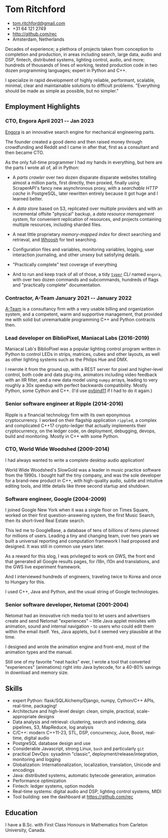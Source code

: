 # Tom Ritchford

- <tom.ritchford@gmail.com>
- +31 64 121 2749
- http://github.com/rec
- Amsterdam, Netherlands

Decades of experience; a plethora of projects taken from conception to
completion and production, in areas including search, large data, audio and DSP,
fintech, distributed systems, lighting control, audio, and more; hundreds of
thousands of lines of working, tested production code in two dozen programming
languages; expert in Python and C++.

I specialize in rapid development of highly reliable, performant, scalable,
minimal, clear and maintainable solutions to difficult problems. "Everything
should be made as simple as possible, but no simpler."

## Employment Highlights

### <span>CTO, Engora</span> <span>April 2021 -- Jan 2023</span>

[Engora](https://engora.tech/) is an innovative search engine for mechanical
engineering parts.

The founder created a good demo and then raised money through crowdfunding and
Reddit and I came in after that, first as a consultant and then became CTO.

As the only full-time programmer I had my hands in everything, but here are the
parts I wrote all of, all in Python:

* A _parts crawler_ over two dozen disparate disparate websites totalling almost
a million parts, first directly, then proxied, finally using ScraperAPI's fancy
new asynchronous proxy, with a _searchable HTTP cache_ in PostgreSQL, later
rewritten entirely because it got huge and I learned better.

* A _data store_ based on S3, replicated over multiple providers and with an
incremental offsite "physical" backup, a _data resource management system_, for
convenient replication of resources, and projects containing multiple resources,
including sharded files.

* A neat little proprietary _memory-mapped index_ for direct searching and
retrieval, and [Whoosh](https://whoosh.readthedocs.io/en/latest/) for text
searching.

* Configuration files and variables, monitoring variables, logging, user
interaction journaling, and other unsexy but satisfying details.

* "Practically complete" test coverage of everything

* And to run and keep track of all of those, a tidy
[`typer`](https://typer.tiangolo.com/) _CLI_ named `engora`, with over two dozen
commands and subcommands, hundreds of flags and "practically complete"
documentation.

### <span>Contractor, A-Team</span> <span>January 2021 -- January 2022</span>

[A-Team](https://www.a.team/) is a consultancy firm with a very usable billing
and organization system, and a competent, warm and supportive management, that
provided me with solid but unremarkable programming C++ and Python contracts then.

### <span>Lead developer on BiblioPixel, Maniacal Labs</span> <span> (2016-2019)

Maniacal Lab's BiblioPixel was a popular lighting control program written in
Python to control LEDs in strips, matrices, cubes and other layouts, as well as
other lighting systems such as the Philips Hue and DMX.

I rewrote it from the ground up, with a REST server for pixel and higher-level
control, both code and data plug-ins, animators including video feedback with an
IIR filter, and a new data model using `numpy` arrays, leading to very roughly a
30x speedup with perfect backwards compatibility. Mostly Python, some Cython and
C++. (I'd use [pybind11](https://pybind11.readthedocs.io/en/stable/) if I had to
do it again.)

### <span>Senior software engineer at Ripple </span> <span>(2014-2016) </span>

Ripple is a financial technology firm with its own eponymous cryptocurrency. I
worked on their flagship application `rippled`, a complex and complicated C++17
crypto-ledger that actually implements their cryptocurrency, on the ledger code,
on deployment, debugging, devops, build and monitoring. Mostly in C++ with some
Python.

### <span>CTO, World Wide Woodshed </span> <span>(2009-2014) </span>

I had always wanted to write a complete desktop audio application!

World Wide Woodshed's SlowGold was a leader in music practice software from the
1990s. I bought half the tiny company, and was the sole developer for a
brand-new product in C++, with high-quality audio, subtle and intuitive editing
tools, and little details like three second startup and shutdown.

### <span>Software engineer, Google </span> <span> (2004-2009) </span>

I joined Google New York when it was a single floor on Times Square, worked on
their first question-answering system, the first Music Search, then its
short-lived Real Estate search.

This led me to GoogleBase, a database of tens of billions of items planned for
millions of users. Leading a tiny and changing team, over two years we built a
universal reporting and computation framework I had proposed and designed. It
was still in common use years later.

As a reward for this slog, I was privileged to work on GWS, the front end that
generated all Google results pages, for i18n, l10n and translations, and the GWS
live experiment framework.

And I interviewed hundreds of engineers, traveling twice to Korea and once to
Hungary for this.

I used C++, Java and Python, and the usual string of Google technologies.

### <span> Senior software developer, Netomat </span> <span> (2001-2004) </span>

Netomat had an innovative rich media tool to let users and advertisers create
and send Netomat "experiences" – little Java applet minisites with animation,
sound and internal navigation - to users who could edit them within the email
itself.  Yes, Java applets, but it seemed very plausible at the time.

I designed and wrote the animation engine and front-end, most of the animation
types and the manual.

Still one of my favorite "neat hacks" ever, I wrote a tool that converted
"experiences" (animations) right into Java bytecode, for a 40-80% savings in
download and memory size.

## Skills
- expert Python: flask/SQLAlchemy/Django, numpy, Cython/C++ APIs, real-time, packaging!
- Architecture and high-level design: clean, simple, practical, scale-appropriate designs
- Data analysis and retrieval: clustering, search and indexing, data pipelines, S3, MapReduce, log analysis
- C/C++: modern C++11-23, STL, DSP, concurrency, Juce, Boost, real-time, digital audio
- PostgreSQL database design and use
- Considerable Javascript, strong Linux, `bash` and particularly `git`
- practical DevOps: sysadmin "classic", deployment/release/integration, monitoring and logging
- Globalization: Internationalization, localization, translation, Unicode and encodings
- Java: distributed systems, automatic bytecode generation, animation
- Performance optimization
- Fintech: ledger systems, option models
- Real-time systems: digital audio and DSP, lighting control systems, MIDI
- Tool building: see the dashboard at https://github.com/rec

## Education
I have a B.Sc. with First Class Honours in Mathematics from Carleton University, Canada.
